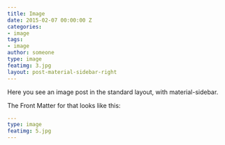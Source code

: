 ```yaml
---
title: Image
date: 2015-02-07 00:00:00 Z
categories:
- image
tags:
- image
author: someone
type: image
featimg: 3.jpg
layout: post-material-sidebar-right
---
```


Here you see an image post in the standard layout, with material-sidebar.

The Front Matter for that looks like this:

```yml
---
type: image
featimg: 5.jpg
---
```